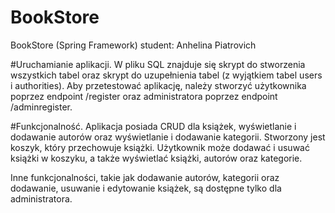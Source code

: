 # BookStore
BookStore (Spring Framework)
student: Anhelina Piatrovich


#Uruchamianie aplikacji.
W pliku SQL znajduje się skrypt do stworzenia wszystkich tabel oraz skrypt 
do uzupełnienia tabel (z wyjątkiem tabel users i authorities). 
Aby przetestować aplikację, należy stworzyć użytkownika poprzez endpoint /register oraz administratora poprzez endpoint /adminregister.

#Funkcjonalność. 
Aplikacja posiada CRUD dla książek, wyświetlanie i dodawanie autorów oraz wyświetlanie i dodawanie kategorii.
Stworzony jest koszyk, który przechowuje książki. Użytkownik może dodawać i usuwać książki w koszyku,
a także wyświetlać książki, autorów oraz kategorie.

Inne funkcjonalności, takie jak dodawanie autorów, kategorii oraz dodawanie, usuwanie i edytowanie książek,
są dostępne tylko dla administratora.
